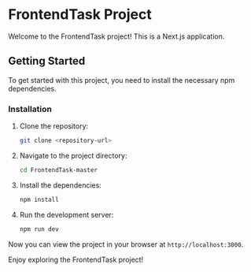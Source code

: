 # FrontendTask Project

Welcome to the FrontendTask project! This is a Next.js application.

## Getting Started

To get started with this project, you need to install the necessary npm dependencies. 

### Installation

1. Clone the repository:
   ```bash
   git clone <repository-url>
   ```

2. Navigate to the project directory:
   ```bash
   cd FrontendTask-master
   ```

3. Install the dependencies:
   ```bash
   npm install
   ```

4. Run the development server:
   ```bash
   npm run dev
   ```

Now you can view the project in your browser at `http://localhost:3000`.

Enjoy exploring the FrontendTask project!
